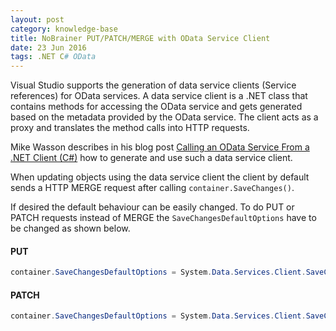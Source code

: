 ```yaml
---
layout: post
category: knowledge-base
title: NoBrainer PUT/PATCH/MERGE with OData Service Client
date: 23 Jun 2016
tags: .NET C# OData
---
```


Visual Studio supports the generation of data service clients (Service references) for OData services. A data service client is a .NET class that contains methods for accessing the OData service and gets generated based on the metadata provided by the OData service. The client acts as a proxy and translates the method calls into HTTP requests.

Mike Wasson describes in his blog post [Calling an OData Service From a .NET Client (C#)](http://www.asp.net/web-api/overview/odata-support-in-aspnet-web-api/odata-v3/calling-an-odata-service-from-a-net-client) how to generate and use such a data service client.

When updating objects using the data service client the client by default sends a HTTP MERGE request after calling `container.SaveChanges()`.

If desired the default behaviour can be easily changed. To do PUT or PATCH requests instead of MERGE the `SaveChangesDefaultOptions` have to be changed as shown below.

#### PUT

```C#
container.SaveChangesDefaultOptions = System.Data.Services.Client.SaveChangesOptions.ReplaceOnUpdate;
```

#### PATCH

```C#
container.SaveChangesDefaultOptions = System.Data.Services.Client.SaveChangesOptions.PatchOnUpdate;
```
